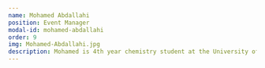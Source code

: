 ```yaml
---
name: Mohamed Abdallahi
position: Event Manager
modal-id: mohamed-abdallahi
order: 9
img: Mohamed-Abdallahi.jpg
description: Mohamed is 4th year chemistry student at the University of Calgary. He has long been involved in various initiatives on campus and for the community at large such as the Make-A-Wish Foundation, U of C Mentorship Program and Alberta Children’s Hospital. He has demonstrated his excellence in serving the community and is motivated to pursue a career in Medicine. He strives to use the power of communication and dialogue to bolster understanding about our differences.
---
```


